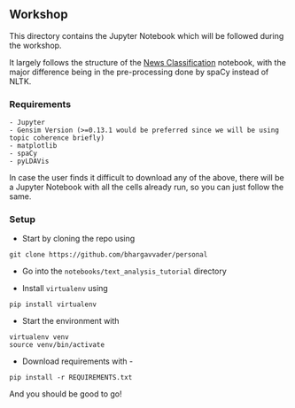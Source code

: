 ## Workshop

This directory contains the Jupyter Notebook which will be followed during the workshop.

It largely follows the structure of the [News Classification](https://github.com/RaRe-Technologies/gensim/blob/develop/docs/notebooks/gensim_news_classification.ipynb) notebook, with the major difference being in the pre-processing done by spaCy instead of NLTK.

### Requirements

```
- Jupyter
- Gensim Version (>=0.13.1 would be preferred since we will be using topic coherence briefly)
- matplotlib
- spaCy
- pyLDAVis
```

In case the user finds it difficult to download any of the above, there will be a Jupyter Notebook with all the cells already run, so you can just follow the same.


### Setup

- Start by cloning the repo using

`git clone https://github.com/bhargavvader/personal`

- Go into the `notebooks/text_analysis_tutorial` directory

- Install `virtualenv` using

`pip install virtualenv`

- Start the environment with

```
virtualenv venv
source venv/bin/activate
```

- Download requirements with -

`pip install -r REQUIREMENTS.txt`

And you should be good to go!